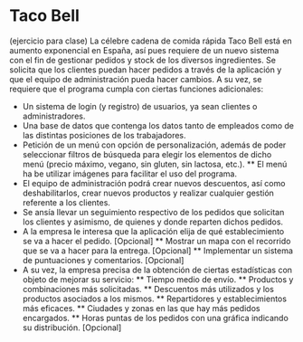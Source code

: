 # Taco Bell
(ejercicio para clase)
La célebre cadena de comida rápida Taco Bell está en aumento exponencial en España, así pues requiere de un nuevo sistema con el fin de gestionar pedidos y stock de los diversos ingredientes. Se solicita que los clientes puedan hacer pedidos a través de la aplicación y que el equipo de administración pueda hacer cambios. A su vez, se requiere que el programa cumpla con ciertas funciones adicionales:

* Un sistema de login (y registro) de usuarios, ya sean clientes o administradores.
* Una base de datos que contenga los datos tanto de empleados como de las distintas posiciones de los trabajadores.
* Petición de un menú con opción de personalización, además de poder seleccionar filtros de búsqueda para elegir los elementos de dicho menú (precio máximo, vegano, sin gluten, sin lactosa, etc.).
  ** El menú ha be utilizar imágenes para facilitar el uso del programa.
* El equipo de administración podrá crear nuevos descuentos, así como deshabilitarlos, crear nuevos productos y realizar cualquier gestión referente a los clientes.
* Se ansía llevar un seguimiento respectivo de los pedidos que solicitan los clientes y asimismo, de quienes y donde reparten dichos pedidos.
* A la empresa le interesa que la aplicación elija de qué establecimiento se va a hacer el pedido. [Opcional]
  ** Mostrar un mapa con el recorrido que se va a hacer para la entrega. [Opcional]
  ** Implementar un sistema de puntuaciones y comentarios. [Opcional]
* A su vez, la empresa precisa de la obtención de ciertas estadísticas con objeto de mejorar su servicio:
  ** Tiempo medio de envío.
  ** Productos y combinaciones más solicitadas.
  ** Descuentos más utilizados y los productos asociados a los mismos.
  ** Repartidores y establecimientos más eficaces.
  ** Ciudades y zonas en las que hay más pedidos encargados.
  ** Horas puntas de los pedidos con una gráfica indicando su distribución. [Opcional]

